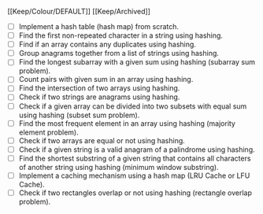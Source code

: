 [[Keep/Colour/DEFAULT]] [[Keep/Archived]] 

- [ ] Implement a hash table (hash map) from scratch.
- [ ] Find the first non-repeated character in a string using hashing.
- [ ] Find if an array contains any duplicates using hashing.
- [ ] Group anagrams together from a list of strings using hashing.
- [ ] Find the longest subarray with a given sum using hashing (subarray sum problem).
- [ ] Count pairs with given sum in an array using hashing.
- [ ] Find the intersection of two arrays using hashing.
- [ ] Check if two strings are anagrams using hashing.
- [ ] Check if a given array can be divided into two subsets with equal sum using hashing (subset sum problem).
- [ ] Find the most frequent element in an array using hashing (majority element problem).
- [ ] Check if two arrays are equal or not using hashing.
- [ ] Check if a given string is a valid anagram of a palindrome using hashing.
- [ ] Find the shortest substring of a given string that contains all characters of another string using hashing (minimum window substring).
- [ ] Implement a caching mechanism using a hash map (LRU Cache or LFU Cache).
- [ ] Check if two rectangles overlap or not using hashing (rectangle overlap problem).
